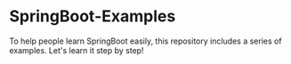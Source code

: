 # SpringBoot-Examples

To help people learn SpringBoot easily, this repository includes a series of examples. Let's learn it step by step!

